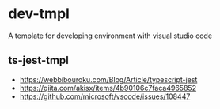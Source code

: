 # dev-tmpl
A template for developing environment with visual studio code

## ts-jest-tmpl

- https://webbibouroku.com/Blog/Article/typescript-jest
- https://qiita.com/akisx/items/4b90106c7faca4965852
- https://github.com/microsoft/vscode/issues/108447
